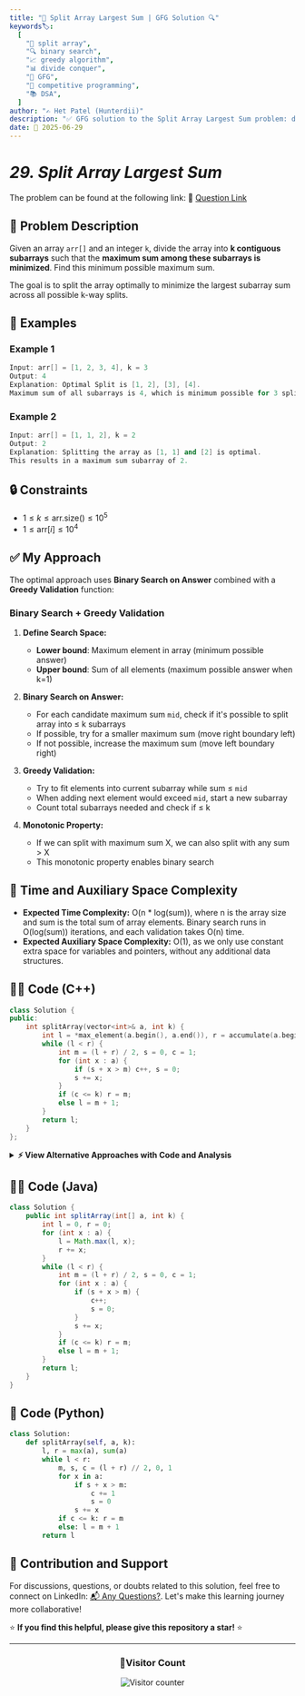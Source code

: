 ```yaml
---
title: "📏 Split Array Largest Sum | GFG Solution 🔍"
keywords🏷️:
  [
    "📏 split array",
    "🔍 binary search",
    "📈 greedy algorithm",
    "📊 divide conquer",
    "📘 GFG",
    "🏁 competitive programming",
    "📚 DSA",
  ]
author: "✍️ Het Patel (Hunterdii)"
description: "✅ GFG solution to the Split Array Largest Sum problem: divide array into k subarrays minimizing maximum sum using binary search and greedy approach. 🚀"
date: 📅 2025-06-29
---
```


# _29. Split Array Largest Sum_

The problem can be found at the following link: 🔗 [Question Link](https://www.geeksforgeeks.org/problems/split-array-largest-sum--141634/1)

## **🧩 Problem Description**

Given an array `arr[]` and an integer `k`, divide the array into **k contiguous subarrays** such that the **maximum sum among these subarrays is minimized**. Find this minimum possible maximum sum.

The goal is to split the array optimally to minimize the largest subarray sum across all possible k-way splits.

## **📘 Examples**

### Example 1

```cpp
Input: arr[] = [1, 2, 3, 4], k = 3
Output: 4
Explanation: Optimal Split is [1, 2], [3], [4].
Maximum sum of all subarrays is 4, which is minimum possible for 3 splits.
```

### Example 2

```cpp
Input: arr[] = [1, 1, 2], k = 2
Output: 2
Explanation: Splitting the array as [1, 1] and [2] is optimal.
This results in a maximum sum subarray of 2.
```

## **🔒 Constraints**

- $1 \le k \le \text{arr.size()} \le 10^5$
- $1 \le \text{arr}[i] \le 10^4$

## **✅ My Approach**

The optimal approach uses **Binary Search on Answer** combined with a **Greedy Validation** function:

### **Binary Search + Greedy Validation**

1. **Define Search Space:**

   - **Lower bound**: Maximum element in array (minimum possible answer)
   - **Upper bound**: Sum of all elements (maximum possible answer when k=1)

2. **Binary Search on Answer:**

   - For each candidate maximum sum `mid`, check if it's possible to split array into ≤ k subarrays
   - If possible, try for a smaller maximum sum (move right boundary left)
   - If not possible, increase the maximum sum (move left boundary right)

3. **Greedy Validation:**

   - Try to fit elements into current subarray while sum ≤ `mid`
   - When adding next element would exceed `mid`, start a new subarray
   - Count total subarrays needed and check if ≤ k

4. **Monotonic Property:**
   - If we can split with maximum sum X, we can also split with any sum > X
   - This monotonic property enables binary search

## 📝 Time and Auxiliary Space Complexity

- **Expected Time Complexity:** O(n \* log(sum)), where n is the array size and sum is the total sum of array elements. Binary search runs in O(log(sum)) iterations, and each validation takes O(n) time.
- **Expected Auxiliary Space Complexity:** O(1), as we only use constant extra space for variables and pointers, without any additional data structures.

## **🧑‍💻 Code (C++)**

```cpp
class Solution {
public:
    int splitArray(vector<int>& a, int k) {
        int l = *max_element(a.begin(), a.end()), r = accumulate(a.begin(), a.end(), 0);
        while (l < r) {
            int m = (l + r) / 2, s = 0, c = 1;
            for (int x : a) {
                if (s + x > m) c++, s = 0;
                s += x;
            }
            if (c <= k) r = m;
            else l = m + 1;
        }
        return l;
    }
};
```

<details>
<summary><b>⚡ View Alternative Approaches with Code and Analysis</b></summary>

## 📊 **2️⃣ Optimized Binary Search with Early Termination**

### 💡 Algorithm Steps:

1. Use binary search on the answer range [max_element, sum_of_array]
2. For each candidate answer, check if it's possible to split array into ≤ k subarrays
3. Optimize bounds checking and use integer overflow prevention

```cpp
class Solution {
public:
    bool canSplit(vector<int>& arr, int k, int maxSum) {
        int subarrays = 1, currentSum = 0;
        for (int num : arr) {
            if (num > maxSum) return false;
            if (currentSum + num <= maxSum) {
                currentSum += num;
            } else {
                subarrays++;
                currentSum = num;
                if (subarrays > k) return false;
            }
        }
        return true;
    }

    int splitArray(vector<int>& arr, int k) {
        int left = *max_element(arr.begin(), arr.end());
        int right = accumulate(arr.begin(), arr.end(), 0);

        while (left < right) {
            int mid = left + (right - left) / 2;
            if (canSplit(arr, k, mid)) {
                right = mid;
            } else {
                left = mid + 1;
            }
        }
        return left;
    }
};
```

### 📝 **Complexity Analysis:**

- **Time:** ⏱️ O(n \* log(sum - max))
- **Auxiliary Space:** 💾 O(1)

### ✅ **Why This Approach?**

- Prevents integer overflow with careful mid calculation
- Early termination in canSplit function
- Cleaner binary search template

## 🆚 **🔍 Comparison of Approaches**

| 🚀 **Approach**               | ⏱️ **Time Complexity** | 💾 **Space Complexity** | ✅ **Pros**                    | ⚠️ **Cons**                               |
| ----------------------------- | ---------------------- | ----------------------- | ------------------------------ | ----------------------------------------- |
| 🔍 **Binary Search + Greedy** | 🟢 O(n \* log(sum))    | 🟢 O(1)                 | ⚡ Fast, space efficient       | 🧮 Requires understanding of monotonicity |
| 🔄 **Optimized Split Check**  | 🟢 O(n \* log(sum))    | 🟢 O(1)                 | 🔧 Cleaner code, overflow safe | 🧮 Still requires binary search knowledge |

### 🏆 **Best Choice Recommendation**

| 🎯 **Scenario**                           | 🎖️ **Recommended Approach**   | 🔥 **Performance Rating** |
| ----------------------------------------- | ----------------------------- | ------------------------- |
| ⚡ Competitive programming, large inputs  | 🥇 **Binary Search + Greedy** | ★★★★★                     |
| 🔧 Production code, readability important | 🥈 **Optimized Split Check**  | ★★★★★                     |

</details>

## **🧑‍💻 Code (Java)**

```java
class Solution {
    public int splitArray(int[] a, int k) {
        int l = 0, r = 0;
        for (int x : a) {
            l = Math.max(l, x);
            r += x;
        }
        while (l < r) {
            int m = (l + r) / 2, s = 0, c = 1;
            for (int x : a) {
                if (s + x > m) {
                    c++;
                    s = 0;
                }
                s += x;
            }
            if (c <= k) r = m;
            else l = m + 1;
        }
        return l;
    }
}
```

## **🐍 Code (Python)**

```python
class Solution:
    def splitArray(self, a, k):
        l, r = max(a), sum(a)
        while l < r:
            m, s, c = (l + r) // 2, 0, 1
            for x in a:
                if s + x > m:
                    c += 1
                    s = 0
                s += x
            if c <= k: r = m
            else: l = m + 1
        return l
```

## 🧠 Contribution and Support

For discussions, questions, or doubts related to this solution, feel free to connect on LinkedIn: [📬 Any Questions?](https://www.linkedin.com/in/patel-hetkumar-sandipbhai-8b110525a/). Let's make this learning journey more collaborative!

⭐ **If you find this helpful, please give this repository a star!** ⭐

---

<div align="center">
  <h3><b>📍Visitor Count</b></h3>
</div>

<p align="center">
  <img src="https://visitor-badge.laobi.icu/badge?page_id=Hunterdii.GeeksforGeeks-POTD" alt="Visitor counter" />
</p>
